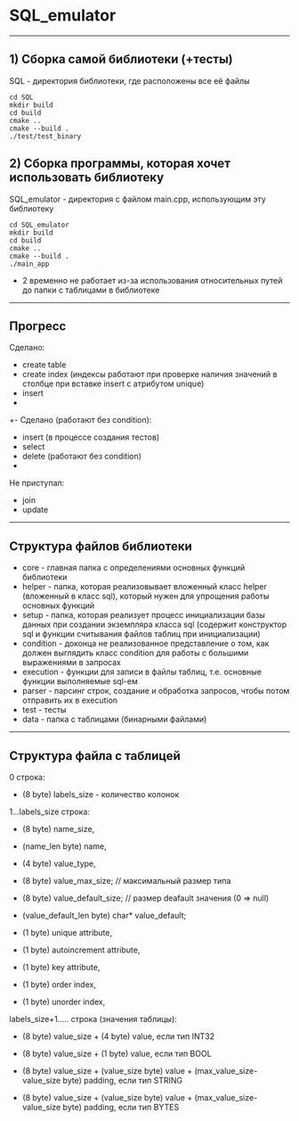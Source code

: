 # SQL_emulator #
---------------------------
## 1) Сборка самой библиотеки (+тесты) ##
SQL - директория библиотеки, где расположены все её файлы
```
cd SQL
mkdir build
cd build
cmake ..
cmake --build .
./test/test_binary
```
## 2) Сборка программы, которая хочет использовать библиотеку ##
SQL_emulator - директория с файлом main.cpp, использующим эту библиотеку
```
cd SQL_emulator
mkdir build
cd build
cmake ..
cmake --build .
./main_app
```
* 2 временно не работает из-за использования относительных путей до папки с таблицами в библиотеке

------------------------------------------
## Прогресс ##

Сделано:
- create table
- create index (индексы работают при проверке наличия значений в столбце при вставке insert с атрибутом unique)
- insert
- 
+- Сделано (работают без condition):
  
- insert (в процессе создания тестов)
- select
- delete (работают без condition)
- 
Не приступал:

- join
- update

---------------------
## Структура файлов библиотеки ##
- core - главная папка с определениями основных функций библиотеки
- helper - папка, которая реализовывает вложенный класс helper (вложенный в класс sql), который нужен для упрощения работы основных функций
- setup - папка, которая реализует процесс инициализации базы данных при создании экземпляра класса sql (содержит конструктор sql и функции считывания файлов таблиц при инициализации)
- condition - доконца не реализованное представление о том, как должен выглядить класс condition для работы с большими выражениями в запросах
- execution - функции для записи в файлы таблиц, т.е. основные функции выполняемые sql-ем
- parser - парсинг строк, создание и обработка запросов, чтобы потом отправить их в execution
- test - тесты
- data - папка с таблицами (бинарными файлами)


-----------------------------
## Структура файла с таблицей ##

0 строка:

- (8 byte) labels_size - количество колонок

1...labels_size строка:

- (8 byte) name_size, 

- (name_len byte) name,

- (4 byte) value_type, 

- (8 byte) value_max_size; // максимальный размер типа

- (8 byte) value_default_size; // размер deafault значения (0 => null)

- (value_default_len byte) char* value_default;

- (1 byte) unique attribute,

- (1 byte) autoincrement attribute,

- (1 byte) key attribute,

- (1 byte) order index,

- (1 byte) unorder index,


labels_size+1..... строка (значения таблицы):

- (8 byte) value_size + (4 byte) value, если тип INT32

- (8 byte) value_size + (1 byte) value, если тип BOOL

- (8 byte) value_size + (value_size byte) value + (max_value_size-value_size byte) padding, если тип STRING

- (8 byte) value_size + (value_size byte) value + (max_value_size-value_size byte) padding, если тип BYTES



